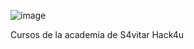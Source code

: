 ![image](https://github.com/user-attachments/assets/ba7ea77e-47ef-4d31-a041-47d740ea0d15)


Cursos de la academia de S4vitar Hack4u
